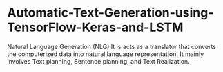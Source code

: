 # Automatic-Text-Generation-using-TensorFlow-Keras-and-LSTM
Natural Language Generation (NLG) It is acts as a translator that converts the computerized data into natural language representation.  It mainly involves Text planning, Sentence planning, and Text Realization.
